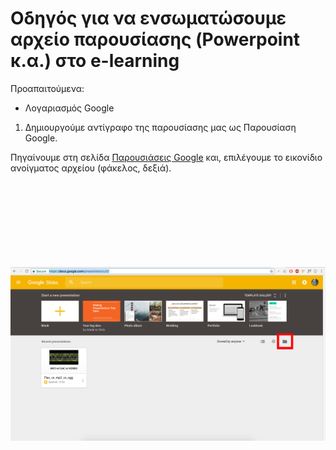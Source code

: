 # Οδηγός για να ενσωματώσουμε αρχείο παρουσίασης (Powerpoint κ.α.) στο e-learning
Προαπαιτούμενα:
- Λογαριασμός Google

1. Δημιουργούμε αντίγραφο της παρουσίασης μας ως Παρουσίαση Google. </p>

Πηγαίνουμε στη σελίδα [Παρουσιάσεις Google](https://docs.google.com/presentation/u/0/) και, επιλέγουμε το εικονίδιο ανοίγματος αρχείου (φάκελος, δεξιά). </p><br><br><br><br><br><br><br><br>
![1](https://github.com/vannes1312/tutorial/blob/master/1.png)
